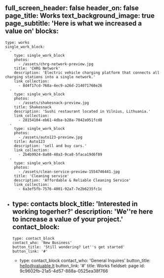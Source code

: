 full_screen_header: false
header_on: false
page_title: Works
text_background_image: true
page_subtitle: 'Here is what we increased a value on'
blocks:
  -
    type: works
    single_work_block:
      -
        type: single_work_block
        photos:
          - /assets/chrg-network-preview.jpg
        title: 'CHRG Network'
        description: 'Electric vehicle charging platform that connects all charging stations into a single network.'
        link_collection:
          - 8d4f17cd-768a-4ec9-a26d-214071768e26
      -
        type: single_work_block
        photos:
          - /assets/shakesnack-preview.jpg
        title: Shakesnack
        description: 'Sushi restaurant located in Vilnius, Lithuania.'
        link_collection:
          - 28154104-eb61-4dba-b28a-7042a951fcd8
      -
        type: single_work_block
        photos:
          - /assets/auto123-preview.jpg
        title: Auto123
        description: 'sell and buy cars.'
        link_collection:
          - 2b4b9924-8a08-48a3-9ca8-5faca19d6f89
      -
        type: single_work_block
        photos:
          - /assets/clean-service-preview-1554746441.jpg
        title: 'Cleaning service'
        description: 'Affordable & Reliable Cleaning Service'
        link_collection:
          - 6a3ef5fb-7576-4001-92a7-7e2b6235fc1c
  -
    type: contacts
    block_title: 'Interested in working togerher?'
    description: 'We''re here to increase a value of your project.'
    contact_block:
      -
        type: contact_block
        contact_who: 'New Business'
        button_title: 'Still wondering? Let''s get started'
        button_link: '#'
      -
        type: contact_block
        contact_who: 'General Inquires'
        button_title: hello@valuable.lt
        button_link: '#'
title: Works
fieldset: page
id: 9c9602fb-21a5-4d57-888a-0525ea38f766
